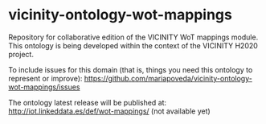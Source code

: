 # vicinity-ontology-wot-mappings
Repository for collaborative edition of the VICINITY WoT mappings module. This ontology is being developed within the context of the VICINITY H2020 project.

To include issues for this domain (that is, things you need this ontology to represent or improve): https://github.com/mariapoveda/vicinity-ontology-wot-mappings/issues

The ontology latest release will be published at: http://iot.linkeddata.es/def/wot-mappings/ (not available yet)
